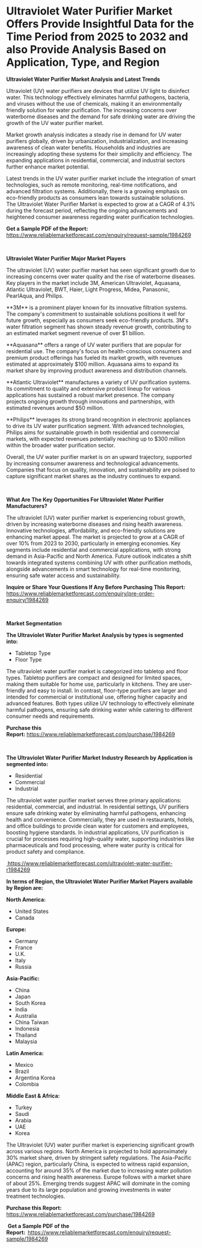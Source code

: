<p><h1>Ultraviolet Water Purifier Market Offers Provide Insightful Data for the Time Period from 2025 to 2032 and also Provide Analysis Based on Application, Type, and Region</h1></p><p><strong>Ultraviolet Water Purifier Market Analysis and Latest Trends</strong></p>
<p><p>Ultraviolet (UV) water purifiers are devices that utilize UV light to disinfect water. This technology effectively eliminates harmful pathogens, bacteria, and viruses without the use of chemicals, making it an environmentally friendly solution for water purification. The increasing concerns over waterborne diseases and the demand for safe drinking water are driving the growth of the UV water purifier market.</p><p>Market growth analysis indicates a steady rise in demand for UV water purifiers globally, driven by urbanization, industrialization, and increasing awareness of clean water benefits. Households and industries are increasingly adopting these systems for their simplicity and efficiency. The expanding applications in residential, commercial, and industrial sectors further enhance market potential.</p><p>Latest trends in the UV water purifier market include the integration of smart technologies, such as remote monitoring, real-time notifications, and advanced filtration systems. Additionally, there is a growing emphasis on eco-friendly products as consumers lean towards sustainable solutions. The Ultraviolet Water Purifier Market is expected to grow at a CAGR of 4.3% during the forecast period, reflecting the ongoing advancements and heightened consumer awareness regarding water purification technologies.</p></p>
<p><strong>Get a Sample PDF of the Report:&nbsp;</strong> <a href="https://www.reliablemarketforecast.com/enquiry/request-sample/1984269?utm_campaign=1167&utm_medium=2&utm_source=Github&utm_content=ia&utm_term=15042025&utm_id=ultraviolet-water-purifier">https://www.reliablemarketforecast.com/enquiry/request-sample/1984269</a></p>
<p>&nbsp;</p>
<p><strong>Ultraviolet Water Purifier Major Market Players</strong></p>
<p><p>The ultraviolet (UV) water purifier market has seen significant growth due to increasing concerns over water quality and the rise of waterborne diseases. Key players in the market include 3M, American Ultraviolet, Aquasana, Atlantic Ultraviolet, BWT, Haier, Light Progress, Midea, Panasonic, PearlAqua, and Philips.</p><p>**3M** is a prominent player known for its innovative filtration systems. The company's commitment to sustainable solutions positions it well for future growth, especially as consumers seek eco-friendly products. 3M's water filtration segment has shown steady revenue growth, contributing to an estimated market segment revenue of over $1 billion.</p><p>**Aquasana** offers a range of UV water purifiers that are popular for residential use. The company's focus on health-conscious consumers and premium product offerings has fueled its market growth, with revenues estimated at approximately $100 million. Aquasana aims to expand its market share by improving product awareness and distribution channels.</p><p>**Atlantic Ultraviolet** manufactures a variety of UV purification systems. Its commitment to quality and extensive product lineup for various applications has sustained a robust market presence. The company projects ongoing growth through innovations and partnerships, with estimated revenues around $50 million.</p><p>**Philips** leverages its strong brand recognition in electronic appliances to drive its UV water purification segment. With advanced technologies, Philips aims for sustainable growth in both residential and commercial markets, with expected revenues potentially reaching up to $300 million within the broader water purification sector.</p><p>Overall, the UV water purifier market is on an upward trajectory, supported by increasing consumer awareness and technological advancements. Companies that focus on quality, innovation, and sustainability are poised to capture significant market shares as the industry continues to expand.</p></p>
<p>&nbsp;</p>
<p><strong>What Are The Key Opportunities For Ultraviolet Water Purifier Manufacturers?</strong></p>
<p><p>The ultraviolet (UV) water purifier market is experiencing robust growth, driven by increasing waterborne diseases and rising health awareness. Innovative technologies, affordability, and eco-friendly solutions are enhancing market appeal. The market is projected to grow at a CAGR of over 10% from 2023 to 2030, particularly in emerging economies. Key segments include residential and commercial applications, with strong demand in Asia-Pacific and North America. Future outlook indicates a shift towards integrated systems combining UV with other purification methods, alongside advancements in smart technology for real-time monitoring, ensuring safe water access and sustainability.</p></p>
<p><strong>Inquire or Share Your Questions If Any Before Purchasing This Report:</strong> <a href="https://www.reliablemarketforecast.com/enquiry/pre-order-enquiry/1984269?utm_campaign=1167&utm_medium=2&utm_source=Github&utm_content=ia&utm_term=15042025&utm_id=ultraviolet-water-purifier">https://www.reliablemarketforecast.com/enquiry/pre-order-enquiry/1984269</a></p>
<p>&nbsp;</p>
<p><strong>Market Segmentation</strong></p>
<p><strong>The Ultraviolet Water Purifier Market Analysis by types is segmented into:</strong></p>
<p><ul><li>Tabletop Type</li><li>Floor Type</li></ul></p>
<p><p>The ultraviolet water purifier market is categorized into tabletop and floor types. Tabletop purifiers are compact and designed for limited spaces, making them suitable for home use, particularly in kitchens. They are user-friendly and easy to install. In contrast, floor-type purifiers are larger and intended for commercial or institutional use, offering higher capacity and advanced features. Both types utilize UV technology to effectively eliminate harmful pathogens, ensuring safe drinking water while catering to different consumer needs and requirements.</p></p>
<p><strong>Purchase this Report:&nbsp;</strong><a href="https://www.reliablemarketforecast.com/purchase/1984269?utm_campaign=1167&utm_medium=2&utm_source=Github&utm_content=ia&utm_term=15042025&utm_id=ultraviolet-water-purifier">https://www.reliablemarketforecast.com/purchase/1984269</a></p>
<p>&nbsp;</p>
<p><strong>The Ultraviolet Water Purifier Market Industry Research by Application is segmented into:</strong></p>
<p><ul><li>Residential</li><li>Commercial</li><li>Industrial</li></ul></p>
<p><p>The ultraviolet water purifier market serves three primary applications: residential, commercial, and industrial. In residential settings, UV purifiers ensure safe drinking water by eliminating harmful pathogens, enhancing health and convenience. Commercially, they are used in restaurants, hotels, and office buildings to provide clean water for customers and employees, boosting hygiene standards. In industrial applications, UV purification is crucial for processes requiring high-quality water, supporting industries like pharmaceuticals and food processing, where water purity is critical for product safety and compliance.</p></p>
<p><a href="https://www.reliablemarketforecast.com/ultraviolet-water-purifier-r1984269?utm_campaign=1167&utm_medium=2&utm_source=Github&utm_content=ia&utm_term=15042025&utm_id=ultraviolet-water-purifier">&nbsp;https://www.reliablemarketforecast.com/ultraviolet-water-purifier-r1984269</a></p>
<p><strong>In terms of Region, the Ultraviolet Water Purifier Market Players available by Region are:</strong></p>
<p>
    <p> <strong> North America: </strong>
        <ul>
            <li>United States</li>
            <li>Canada</li>
        </ul>
        </p> 
    <p> <strong> Europe: </strong>
        <ul>
            <li>Germany</li>
            <li>France</li>
            <li>U.K.</li>
            <li>Italy</li>
            <li>Russia</li>
        </ul>
        </p> 
    <p> <strong> Asia-Pacific: </strong>
        <ul>
            <li>China</li>
            <li>Japan</li>
            <li>South Korea</li>
            <li>India</li>
            <li>Australia</li>
            <li>China Taiwan</li>
            <li>Indonesia</li>
            <li>Thailand</li>
            <li>Malaysia</li>
        </ul>
        </p> 
    <p> <strong> Latin America: </strong>
        <ul>
            <li>Mexico</li>
            <li>Brazil</li>
            <li>Argentina Korea</li>
            <li>Colombia</li>
        </ul>
        </p> 
    <p> <strong> Middle East & Africa: </strong>
        <ul>
            <li>Turkey</li>
            <li>Saudi</li>
            <li>Arabia</li>
            <li>UAE</li>
            <li>Korea</li>
        </ul>
    </p>
    </p>
<p><p>The Ultraviolet (UV) water purifier market is experiencing significant growth across various regions. North America is projected to hold approximately 30% market share, driven by stringent safety regulations. The Asia-Pacific (APAC) region, particularly China, is expected to witness rapid expansion, accounting for around 35% of the market due to increasing water pollution concerns and rising health awareness. Europe follows with a market share of about 25%. Emerging trends suggest APAC will dominate in the coming years due to its large population and growing investments in water treatment technologies.</p></p>
<p><strong>Purchase this Report: </strong><a href="https://www.reliablemarketforecast.com/purchase/1984269?utm_campaign=1167&utm_medium=2&utm_source=Github&utm_content=ia&utm_term=15042025&utm_id=ultraviolet-water-purifier">https://www.reliablemarketforecast.com/purchase/1984269</a></p>
<p>&nbsp;<strong>Get a Sample PDF of the Report:&nbsp;&nbsp;</strong><a href="https://www.reliablemarketforecast.com/enquiry/request-sample/1984269?utm_campaign=1167&utm_medium=2&utm_source=Github&utm_content=ia&utm_term=15042025&utm_id=ultraviolet-water-purifier">https://www.reliablemarketforecast.com/enquiry/request-sample/1984269</a></p>
<p><strong></strong></p>
<p><p></p><p></p><p></p></p>